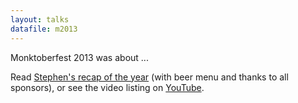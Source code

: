 ```yaml
---
layout: talks
datafile: m2013
---
```


Monktoberfest 2013 was about ...

Read [Stephen's recap of the year](https://redmonk.com/sogrady/2013/10/07/monktoberfest-2013/) (with beer menu and thanks to all sponsors), or see the video listing on [YouTube](https://www.youtube.com/playlist?list=PLvsKqlNNP3R8jxBkNWQzIGU5wIg8_pd-i).